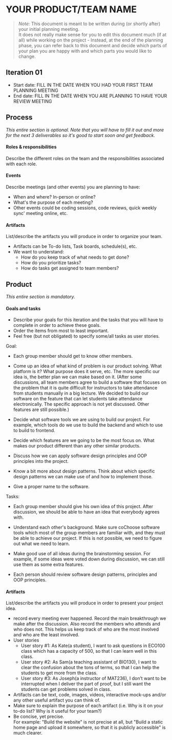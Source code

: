 # YOUR PRODUCT/TEAM NAME

 > _Note:_ This document is meant to be written during (or shortly after) your initial planning meeting.     
 > It does not really make sense for you to edit this document much (if at all) while working on the project - Instead, at the end of the planning phase, you can refer back to this document and decide which parts of your plan you are happy with and which parts you would like to change.


## Iteration 01

 * Start date: FILL IN THE DATE WHEN YOU HAD YOUR FIRST TEAM PLANNING MEETING
 * End date: FILL IN THE DATE WHEN YOU ARE PLANNING TO HAVE YOUR REVIEW MEETING

## Process

_This entire section is optional. Note that you will have to fill it out and more for the next 3 deliverables so it's good to start soon and get feedback._ 

#### Roles & responsibilities

Describe the different roles on the team and the responsibilities associated with each role.

#### Events

Describe meetings (and other events) you are planning to have:

 * When and where? In-person or online?
 * What's the purpose of each meeting?
 * Other events could be coding sessions, code reviews, quick weekly sync' meeting online, etc.

#### Artifacts

List/describe the artifacts you will produce in order to organize your team.       

 * Artifacts can be To-do lists, Task boards, schedule(s), etc.
 * We want to understand:
   * How do you keep track of what needs to get done?
   * How do you prioritize tasks?
   * How do tasks get assigned to team members?


## Product

_This entire section is mandatory._

#### Goals and tasks

 * Describe your goals for this iteration and the tasks that you will have to complete in order to achieve these goals.
 * Order the items from most to least important.
 * Feel free (but not obligated) to specify some/all tasks as user stories.

 Goal: 
 * Each group member should get to know other members. 
 
 * Come up an idea of what kind of problem is our product solving. What platform is it? What purpose does it serve, etc. The more specific our idea is, the better plan we can make based on it.
 (After some discussions, all team members agree to build a software that focuses on the problem that it is quite difficult for instructors to take attendance from students manually in a big lecture. We decided to build our software on the feature that can let students take attendance electronically. The specific approach is not yet discussed. Other features are still possible.)
 
 * Decide what software tools we are using to build our project. For example, which tools do we use to build the backend and which to use to build to frontend.
 
 * Decide which features are we going to be the most focus on. What makes our product different	than any other similar products.
 
 * Discuss how we can apply software design principles and OOP principles into the project.

 * Know a bit more about design patterns. Think about which specific design patterns we can make use of and how to implement those.
 
 * Give a proper name to the software.

 Tasks:
 * Each group member should give his own idea of this project. After discussion, we should be able to have an idea that everybody agrees with. 
 
 * Understand each other's background. Make sure coChoose software tools which most of the group members are familiar with, and they must be able to achieve our project. If this is not possible, we need to figure out what we need to learn.
 
 * Make good use of all ideas during the brainstorming session. For example, if some ideas were voted down during discussion, we can still use them as some extra features.

 * Each person should review software design patterns, principles and OOP principles. 


#### Artifacts

List/describe the artifacts you will produce in order to present your project idea.
 * record every meeting ever happened. Record the main breakthrough we make after the discussion. Also record the members who attends and who does not. This helps us keep track of who are the most involved and who are the least involved.
 * User stories
    * User story #1: As Kate(a student), I want to ask questions in ECO100 class which has a capacity of 500, so that I can  learn well in this class.
    * User story #2: As Sam(a teaching assistant of BIO130), I want to clear the confusion about the tons of terms, so that I can help the students to get more from the class.
    * User story #3: As Joseph(a instructor of MAT236), I don’t want to be interrupted when I deliver the part of proof, but I still want the students can get problems solved in class.
 * Artifacts can be text, code, images, videos, interactive mock-ups and/or any other useful artifact you can think of.
 * Make sure to explain the purpose of each artifact (i.e. Why is it on your to-do list? Why is it useful for your team?)
 * Be concise, yet precise.         
   For example: "Build the website" is not precise at all, but "Build a static home page and upload it somewhere, so that it is publicly accessible" is much clearer.
